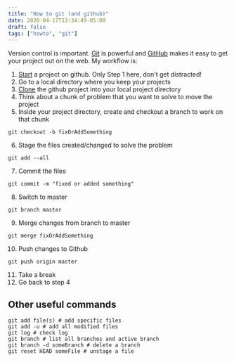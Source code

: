 ```yaml
---
title: "How to git (and github)"
date: 2020-04-17T13:34:49-05:00
draft: false
tags: ["howto", "git"]
---
```

Version control is important. [Git](https://git-scm.com/) is powerful and [GitHub](https://github.com/) makes it easy to get
your project out on the web. My workflow is:

1. [Start](https://guides.github.com/activities/hello-world/#repository) a project on github. Only Step 1 here, don't get distracted!
2. Go to a local directory where you keep your projects
3. [Clone](https://help.github.com/en/github/creating-cloning-and-archiving-repositories/cloning-a-repository) the github project into your local project directory
4. Think about a chunk of problem that you want to solve to move the project
5. Inside your project directory, create and checkout a branch to work on that chunk
```
git checkout -b fixOrAddSomething
```
6. Stage the files created/changed to solve the problem
```
git add --all
```
7. Commit the files
```
git commit -m "fixed or added something"
```
8. Switch to master
```
git branch master
```
9. Merge changes from branch to master
```
git merge fixOrAddSomething
```
10. Push changes to Github
```
git push origin master
```
11. Take a break
12. Go back to step 4

## Other useful commands
```
git add file(s) # add specific files
git add -u # add all modified files
git log # check log
git branch # list all branches and active branch
git branch -d someBranch # delete a branch
git reset HEAD someFile # unstage a file
```


